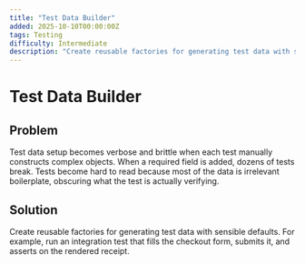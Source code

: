 ```yaml
---
title: "Test Data Builder"
added: 2025-10-10T00:00:00Z
tags: Testing
difficulty: Intermediate
description: "Create reusable factories for generating test data with sensible defaults."
---
```

# Test Data Builder

## Problem

Test data setup becomes verbose and brittle when each test manually constructs complex objects. When a required field is added, dozens of tests break. Tests become hard to read because most of the data is irrelevant boilerplate, obscuring what the test is actually verifying.

## Solution

Create reusable factories for generating test data with sensible defaults. For example, run an integration test that fills the checkout form, submits it, and asserts on the rendered receipt.
